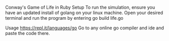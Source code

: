 Conway's Game of Life in Ruby
Setup
To run the simulation, ensure you have an updated install of golang on your linux machine. 
Open your desired terminal and run the program by entering go build life.go

Usage
https://repl.it/languages/go
Go to any online go compiler and ide and paste the code there.